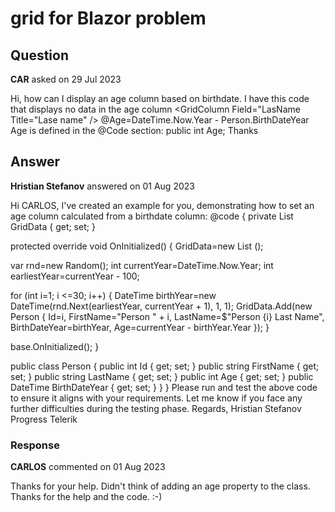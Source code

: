 # grid for Blazor problem

## Question

**CAR** asked on 29 Jul 2023

Hi, how can I display an age column based on birthdate. I have this code that displays no data in the age column <GridColumn Field="LasName Title="Lase name" /> @Age=DateTime.Now.Year - Person.BirthDateYear <GridColumn Field="Age" Title="Age" /> Age is defined in the @Code section: public int Age; Thanks

## Answer

**Hristian Stefanov** answered on 01 Aug 2023

Hi CARLOS, I've created an example for you, demonstrating how to set an age column calculated from a birthdate column: <TelerikGrid Data="@GridData" Pageable="true" Sortable="true"> <GridColumns> <GridColumn Field="@nameof(Person.FirstName)" Title="First Name" /> <GridColumn Field="@nameof(Person.LastName)" Title="Last Name" /> <GridColumn Field="@nameof(Person.BirthDateYear)" DisplayFormat="{0:yyyy}" Title="Birth Date Year" /> <GridColumn Field="@nameof(Person.Age)" /> </GridColumns> </TelerikGrid> @code {
private List <Person> GridData { get; set; }

protected override void OnInitialized()
{
GridData=new List <Person> ();

var rnd=new Random();
int currentYear=DateTime.Now.Year;
int earliestYear=currentYear - 100;

for (int i=1; i <=30; i++)
{
DateTime birthYear=new DateTime(rnd.Next(earliestYear, currentYear + 1), 1, 1);
GridData.Add(new Person
{
Id=i,
FirstName="Person " + i,
LastName=$"Person {i} Last Name", BirthDateYear=birthYear,
Age=currentYear - birthYear.Year });
}

base.OnInitialized();
}

public class Person
{
public int Id { get; set; }
public string FirstName { get; set; }
public string LastName { get; set; }
public int Age { get; set; }
public DateTime BirthDateYear { get; set; }
}
} Please run and test the above code to ensure it aligns with your requirements. Let me know if you face any further difficulties during the testing phase. Regards, Hristian Stefanov Progress Telerik

### Response

**CARLOS** commented on 01 Aug 2023

Thanks for your help. Didn't think of adding an age property to the class. Thanks for the help and the code. :-)
